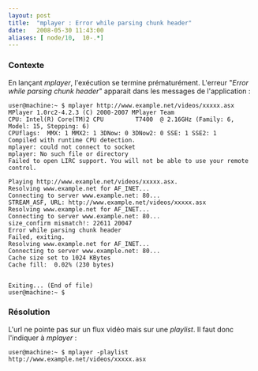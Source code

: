 ```yaml
---
layout: post
title:  "mplayer : Error while parsing chunk header"
date:   2008-05-30 11:43:00
aliases: [ node/10,  10-.*]
---
```

### Contexte

En lançant *mplayer*, l'exécution se termine prématurément. L'erreur
"*Error while parsing chunk header*" apparait dans les messages de
l'application :

    user@machine:~ $ mplayer http://www.example.net/videos/xxxxx.asx
    MPlayer 1.0rc2-4.2.3 (C) 2000-2007 MPlayer Team
    CPU: Intel(R) Core(TM)2 CPU         T7400  @ 2.16GHz (Family: 6, Model: 15, Stepping: 6)
    CPUflags:  MMX: 1 MMX2: 1 3DNow: 0 3DNow2: 0 SSE: 1 SSE2: 1
    Compiled with runtime CPU detection.
    mplayer: could not connect to socket
    mplayer: No such file or directory
    Failed to open LIRC support. You will not be able to use your remote control.

    Playing http://www.example.net/videos/xxxxx.asx.
    Resolving www.example.net for AF_INET...
    Connecting to server www.example.net: 80...
    STREAM_ASF, URL: http://www.example.net/videos/xxxxx.asx
    Resolving www.example.net for AF_INET...
    Connecting to server www.example.net: 80...
    size_confirm mismatch!: 22611 20047
    Error while parsing chunk header
    Failed, exiting.
    Resolving www.example.net for AF_INET...
    Connecting to server www.example.net: 80...
    Cache size set to 1024 KBytes
    Cache fill:  0.02% (230 bytes)   


    Exiting... (End of file)
    user@machine:~ $ 

### Résolution

L'url ne pointe pas sur un flux vidéo mais sur une *playlist*. Il faut
donc l'indiquer à *mplayer* :

    user@machine:~ $ mplayer -playlist http://www.example.net/videos/xxxxx.asx

